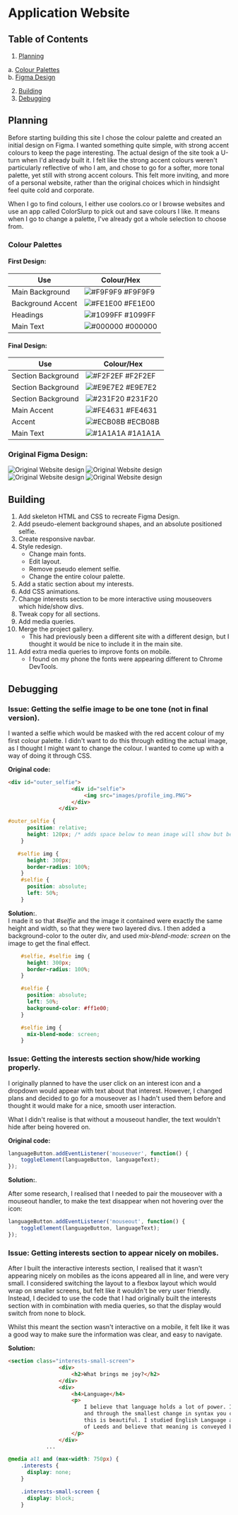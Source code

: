 
# Application Website

## Table of Contents
1. [Planning](#Planning)  
 
  a. [Colour Palettes](#colour-palettes)  
  b. [Figma Design](#original-figma-design) 

2. [Building](#Building)  
3. [Debugging](#Debugging)

## Planning

Before starting building this site I chose the colour palette and created an initial design on Figma. I wanted something quite simple, with strong accent colours to keep the page interesting. The actual design of the site took a U-turn when I'd already built it. I felt like the strong accent colours weren't particularly reflective of who I am, and chose to go for a softer, more tonal palette, yet still with strong accent colours. This felt more inviting, and more of a personal website, rather than the original choices which in hindsight feel quite cold and corporate.

When I go to find colours, I either use coolors.co or I browse websites and use an app called ColorSlurp to pick out and save colours I like. It means when I go to change a palette, I've already got a whole selection to choose from.

### Colour Palettes
#### First Design:
| Use             | Colour/Hex                                                                |
| ----------------- | ------------------------------------------------------------------ |
| Main Background | ![#F9F9F9](https://via.placeholder.com/10/F9F9F9?text=+) #F9F9F9 |
| Background Accent | ![#FE1E00](https://via.placeholder.com/10/fe1e00?text=+) #FE1E00 |
| Headings | ![#1099FF](https://via.placeholder.com/10/1099ff?text=+) #1099FF |
| Main Text | ![#000000](https://via.placeholder.com/10/000000?text=+) #000000 |


#### Final Design:
| Use             | Colour/Hex                                                                |
| ----------------- | ------------------------------------------------------------------ |
| Section Background | ![#F2F2EF](https://via.placeholder.com/10/F2F2EF?text=+) #F2F2EF |
| Section Background | ![#E9E7E2](https://via.placeholder.com/10/E9E7E2?text=+) #E9E7E2 |
| Section Background | ![#231F20](https://via.placeholder.com/10/231F20?text=+) #231F20 |
| Main Accent | ![#FE4631](https://via.placeholder.com/10/FE4631?text=+) #FE4631 |
| Accent | ![#ECB08B](https://via.placeholder.com/10/ECB08B?text=+) #ECB08B |
| Main Text | ![#1A1A1A](https://via.placeholder.com/10/1A1A1A?text=+) #1A1A1A |

### Original Figma Design:

![Original Website design](images/figma_design/figma_design-1.png)
![Original Website design](images/figma_design/figma_design-2.png)
![Original Website design](images/figma_design/figma_design-3.png)
![Original Website design](images/figma_design/figma_design-4.png)

## Building

1. Add skeleton HTML and CSS to recreate Figma Design.
2. Add pseudo-element background shapes, and an absolute positioned selfie.
3. Create responsive navbar.
4. Style redesign.
    - Change main fonts.
    - Edit layout.
    - Remove pseudo element selfie.
    - Change the entire colour palette.
5. Add a static section about my interests.
6. Add CSS animations.
6. Change interests section to be more interactive using mouseovers which hide/show divs.
7. Tweak copy for all sections.
8. Add media queries.
9. Merge the project gallery.
    - This had previously been a different site with a different design, but I thought it would be nice to include it in the main site.
10. Add extra media queries to improve fonts on mobile.
    - I found on my phone the fonts were appearing different to Chrome DevTools.


## Debugging

### Issue: Getting the selfie image to be one tone (not in final version).

I wanted a selfie which would be masked with the red accent colour of my first colour palette. I didn't want to do this through editing the actual image, as I thought I might want to change the colour. I wanted to come up with a way of doing it through CSS. 

**Original code:**
```html
<div id="outer_selfie">
                    <div id="selfie">
                        <img src="images/profile_img.PNG">
                    </div>
                </div>
```

```css
#outer_selfie {
      position: relative;
      height: 120px; /* adds space below to mean image will show but be cropped */
    }

   #selfie img {
      height: 300px;
      border-radius: 100%;
    }
    #selfie {
      position: absolute;
      left: 50%;
    }
```

**Solution:**.  
I made it so that *#selfie* and the image it contained were exactly the same height and width, so that they were two layered divs. I then added a background-color to the outer div, and used *mix-blend-mode: screen* on the image to get the final effect.


```css
    #selfie, #selfie img {
      height: 300px;
      border-radius: 100%;
    }

    #selfie {
      position: absolute;
      left: 50%;
      background-color: #ff1e00;
    }

    #selfie img {
      mix-blend-mode: screen; 
    }
```


### Issue: Getting the interests section show/hide working properly.
I originally planned to have the user click on an interest icon and a dropdown would appear with text about that interest. However, I changed plans and decided to go for a mouseover as I hadn't used them before and thought it would make for a nice, smooth user interaction.

What I didn't realise is that without a mouseout handler, the text wouldn't hide after being hovered on. 

**Original code:**
```javascript
languageButton.addEventListener('mouseover', function() {
    toggleElement(languageButton, languageText);
});

```

**Solution:**.  

After some research, I realised that I needed to pair the mouseover with a mouseout handler, to make the text disappear when not hovering over the icon:

```javascript
languageButton.addEventListener('mouseout', function() {
    toggleElement(languageButton, languageText);
});
```

### Issue: Getting interests section to appear nicely on mobiles.

After I built the interactive interests section, I realised that it wasn't appearing nicely on mobiles as the icons appeared all in line, and were very small. I considered switching the layout to a flexbox layout which would wrap on smaller screens, but felt like it wouldn't be very user friendly. Instead, I decided to use the code that I had originally built the interests section with in combination with media queries, so that the display would switch from none to block.

Whilst this meant the section wasn't interactive on a mobile, it felt like it was a good way to make sure the information was clear, and easy to navigate.

**Solution:**

```html
<section class="interests-small-screen">
                <div>
                    <h2>What brings me joy?</h2>
                </div>
                <div>
                    <h4>Language</h4>
                    <p>
                        I believe that language holds a lot of power. It’s at the core of human connection
                        and through the smallest change in syntax you can completely alter meaning - I think 
                        this is beautiful. I studied English Language and Literature at the University 
                        of Leeds and believe that meaning is conveyed best through clear, concise language.
                    </p>
                </div>
            ...
```
```css
@media all and (max-width: 750px) {
    .interests {
      display: none;
    }

    .interests-small-screen {
      display: block;
    }
```